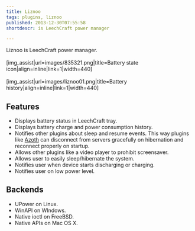```yaml
---
title: Liznoo
tags: plugins, liznoo
published: 2013-12-30T07:55:58
shortdescr: is LeechCraft power manager

---
```


Liznoo is LeechCraft power manager.\
\
\[img\_assist|url=images/835321.png|title=Battery state
icon|align=inline|link=1|width=440\]\
\
\[img\_assist|url=images/liznoo01.png|title=Battery
history|align=inline|link=1|width=440\]

Features
--------

-   Displays battery status in LeechCraft tray.
-   Displays battery charge and power consumption history.
-   Notifies other plugins about sleep and resume events. This way
    plugins like [Azoth](/plugins-azoth) can disconnect from servers
    gracefully on hibernation and reconnect properly on startup.
-   Allows other plugins like a video player to prohibit screensaver.
-   Allows user to easily sleep/hibernate the system.
-   Notifies user when device starts discharging or charging.
-   Notifies user on low power level.

Backends
--------

-   UPower on Linux.
-   WinAPI on WIndows.
-   Native ioctl on FreeBSD.
-   Native APIs on Mac OS X.